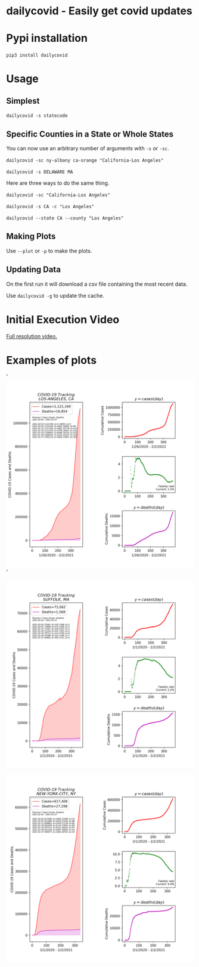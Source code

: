 # dailycovid - Easily get covid updates

# Pypi installation
`pip3 install dailycovid`

# Usage


## Simplest

`dailycovid -s statecode`

## Specific Counties in a State or Whole States

You can now use an arbitrary number of arguments with `-s` or `-sc`.

`dailycovid -sc ny-albany ca-orange "California-Los Angeles"`

`dailycovid -s DELAWARE MA`


Here are three ways to do the same thing.

`dailycovid -sc "California-Los Angeles"`

`dailycovid -s CA -c "Los Angeles"`

`dailycovid --state CA --county "Los Angeles"`

## Making Plots

Use `--plot` or `-p` to make the plots.

## Updating Data

On the first run it will download a csv file containing the most recent data.

Use `dailycovid -g` to update the cache.


# Initial Execution Video

[Full resolution video.](https://streamable.com/j3occ7)



# Examples of plots

'![image](https://raw.githubusercontent.com/Fitzy1293/daily-covid/master/examples/plots_LOS-ANGELES_CA.png)'

![image](https://raw.githubusercontent.com/Fitzy1293/daily-covid/master/examples/plots_SUFFOLK_MA.png)   

![image](https://raw.githubusercontent.com/Fitzy1293/daily-covid/master/examples/plots_NEW-YORK-CITY_NY.png)
